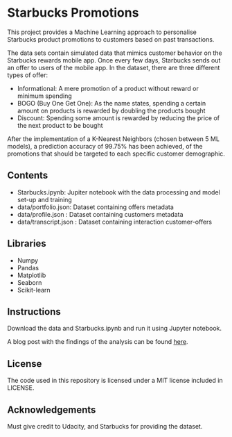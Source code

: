 # Starbucks Promotions
This project provides a Machine Learning approach to personalise Starbucks product promotions to customers based on past transactions.

The data sets contain simulated data that mimics customer behavior on the Starbucks rewards mobile app. Once every few days, Starbucks sends out an offer to users of the mobile app. In the dataset, there are three different types of offer:
 - Informational: A mere promotion of a product without reward or minimum spending
 - BOGO (Buy One Get One): As the name states, spending a certain amount on products is rewarded by doubling the products bought
 - Discount: Spending some amount is rewarded by reducing the price of the next product to be bought

After the implementation of a K-Nearest Neighbors (chosen between 5 ML models), a prediction accuracy of 99.75% has been achieved, of the promotions that should be targeted to each specific customer demographic.

##  Contents
 - Starbucks.ipynb: Jupiter notebook with the data processing and model set-up and training <br>
 - data/portfolio.json: Dataset containing offers metadata <br>
 - data/profile.json : Dataset containing customers metadata <br>
 - data/transcript.json : Dataset containing interaction customer-offers <br>

## Libraries
 - Numpy <br>
 - Pandas <br>
 - Matplotlib <br>
 - Seaborn <br>
 - Scikit-learn <br>

## Instructions
Download the data and Starbucks.ipynb and run it using Jupyter notebook.

A blog post with the findings of the analysis can be found [here](https://medium.com/@albertoserrano/optimising-starbucks-product-promotions-7f5ebfdb8ffc).

## License
The code used in this repository is licensed under a MIT license included in LICENSE.

## Acknowledgements
Must give credit to Udacity, and Starbucks for providing the dataset.

